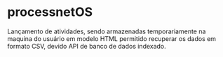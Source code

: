 # processnetOS
Lançamento de atividades, sendo armazenadas temporariamente na maquina do usuário em modelo HTML permitido recuperar os dados em formato CSV, devido API de banco de dados indexado.
